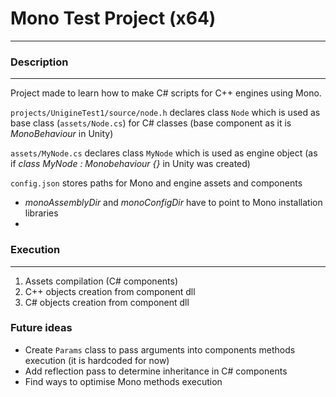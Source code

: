 # Mono Test Project (x64)
***

### Description
___
Project made to learn how to make C# scripts for C++ engines using Mono.

`projects/UnigineTest1/source/node.h` declares class `Node` which is used as base class (`assets/Node.cs`) for C# classes (base component as it is _MonoBehaviour_ in Unity)

`assets/MyNode.cs` declares class `MyNode` which is used as engine object (as if _class MyNode : Monobehaviour {}_ in Unity was created)

`config.json` stores paths for Mono and engine assets and components

- _monoAssemblyDir_ and _monoConfigDir_ have to point to Mono installation libraries
- 

### Execution
___
1. Assets compilation (C# components)
2. C++ objects creation from component dll
3. C# objects creation from component dll

### Future ideas
- Create `Params` class to pass arguments into components methods execution (it is hardcoded for now)
- Add reflection pass to determine inheritance in C# components
- Find ways to optimise Mono methods execution
